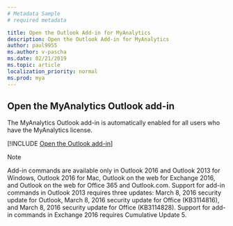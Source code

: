 ```yaml
---
# Metadata Sample
# required metadata

title: Open the Outlook Add-in for MyAnalytics
description: Open the Outlook Add-in for MyAnalytics
author: paul9955
ms.author: v-pascha
ms.date: 02/21/2019
ms.topic: article
localization_priority: normal 
ms.prod: mya
---
```


## Open the MyAnalytics Outlook add-in

The MyAnalytics Outlook add-in is automatically enabled for all users who have the MyAnalytics license.

[!INCLUDE [Open the Outlook add-in](../../Includes/to-open-outlook-add-in.md)]

> [!Note]
> Add-in commands are available only in Outlook 2016 and Outlook 2013 for Windows, Outlook 2016 for Mac, Outlook on the web for Exchange 2016, and Outlook on the web for Office 365 and Outlook.com. Support for add-in commands in Outlook 2013 requires three updates: March 8, 2016 security update for Outlook, March 8, 2016 security update for Office (KB3114816), and March 8, 2016 security update for Office (KB3114828). Support for add-in commands in Exchange 2016 requires Cumulative Update 5.
